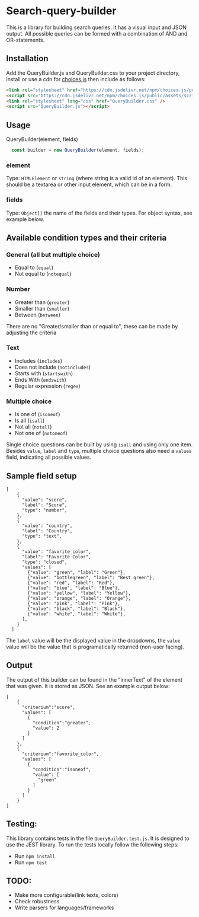 # Search-query-builder
This is a library for building search queries. It has a visual input and JSON output. All possible queries can be formed with a combination of AND and OR-statements.
## Installation
Add the QueryBuilder.js and QueryBuilder.css to your project directory, install or use a cdn for [choices.js](https://github.com/Choices-js/Choices) then include as follows:
```html
<link rel="stylesheet" href="https://cdn.jsdelivr.net/npm/choices.js/public/assets/styles/choices.min.css"/>
<script src="https://cdn.jsdelivr.net/npm/choices.js/public/assets/scripts/choices.min.js"></script>
<link rel="stylesheet" lang="css" href="QueryBuilder.css" />
<script src="QueryBuilder.js"></script>
```
## Usage
QueryBuilder(element, fields)
```javascript
  const builder = new QueryBuilder(element, fields);
```
### element
Type: `HTMLElement` or `string` (where string is a valid id of an element). This should be a textarea or other input element, which can be in a form.

### fields
Type: `Object[]` the name of the fields and their types. For object syntax, see example below.

## Available condition types and their criteria
### General (all but multiple choice)
- Equal to (`equal`)
- Not equal to (`notequal`)

### Number
- Greater than (`greater`)
- Smaller than (`smaller`)
- Between (`between`)

There are no "Greater/smaller than or equal to", these can be made by adjusting the criteria

### Text
- Includes (`includes`)
- Does not include (`notincludes`)
- Starts with (`startswith`)
- Ends With (`endswith`)
- Regular expression (`regex`)

### Multiple choice
- Is one of (`isoneof`)
- Is all (`isall`)
- Not all (`notall`)
- Not one of (`notoneof`)

Single choice questions can be built by using `isall` and using only one item.
Besides `value`, `label` and `type`, multiple choice questions also need a `values` field, indicating all possible values.
## Sample field setup
```
[
    {
      "value": "score",
      "label": "Score",
      "type": "number",
    },
    {
      "value": "country",
      "label": "Country",
      "type": "text",
    },
    {
      "value": "favorite_color",
      "label": "Favorite Color",
      "type": "closed",
      "values": [
        {"value": "green", "label": "Green"},
        {"value": "bottlegreen", "label": "Best green"},
        {"value": "red", "label": "Red"},
        {"value": "blue", "label": "Blue"},
        {"value": "yellow", "label": "Yellow"},
        {"value": "orange", "label": "Orange"},
        {"value": "pink", "label": "Pink"},
        {"value": "black", "label": "Black"},
        {"value": "white", "label": "White"},
      ],
    }
  ]
```
The `label` value will be the displayed value in the dropdowns, the `value` value will be the value that is programatically returned (non-user facing).

## Output
The output of this builder can be found in the "innerText" of the element that was given. It is stored as JSON.
See an example output below:
```
[
    {
      "criterium":"score",
      "values": [
        {
          "condition":"greater",
          "value": 2
        }
      ]
    },
    {
      "criterium":"favorite_color",
      "values": [
        {
          "condition":"isoneof",
          "value": [
            "green"
          ]
        }
      ]
    }
]
```

## Testing:
This library contains tests in the file `QueryBuilder.test.js`. It is designed to use the JEST library. To run the tests locally follow the following steps:
- Run `npm install`
- Run `npm test`

## TODO:
- Make more configurable(link texts, colors)
- Check robustness
- Write parsers for languages/frameworks